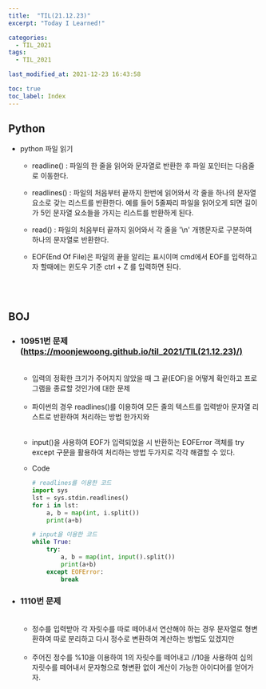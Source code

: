```yaml
---
title:  "TIL(21.12.23)"
excerpt: "Today I Learned!"

categories:
  - TIL_2021
tags:
  - TIL_2021

last_modified_at: 2021-12-23 16:43:58

toc: true
toc_label: Index
---
```


## Python

- python 파일 읽기

  - readline() : 파일의 한 줄을 읽어와 문자열로 반환한 후 파일 포인터는 다음줄로 이동한다.

  - readlines() : 파일의 처음부터 끝까지 한번에 읽어와서 각 줄을 하나의 문자열 요소로 갖는 리스트를 반환한다. 예를 들어 5줄짜리 파일을 읽어오게 되면 길이가 5인 문자열 요소들을 가지는 리스트를 반환하게 된다.

  - read() : 파일의 처음부터 끝까지 읽어와서 각 줄을 '\n' 개행문자로 구분하여 하나의 문자열로 반환한다.

  - EOF(End Of File)은 파일의 끝을 알리는 표시이며 cmd에서 EOF를 입력하고자 할때에는 윈도우 기준 ctrl + Z 를 입력하면 된다.


<br/><br/>

## BOJ
- ### 10951번 문제 (https://moonjewoong.github.io/til_2021/TIL(21.12.23)/)
  <br/>

  - 입력의 정확한 크기가 주어지지 않았을 때 그 끝(EOF)을 어떻게 확인하고 프로그램을 종료할 것인가에 대한 문제

  <br/>

  - 파이썬의 경우 readlines()를 이용하여 모든 줄의 텍스트를 입력받아 문자열 리스트로 반환하여 처리하는 방법 한가지와

  <br/>

  - input()을 사용하여 EOF가 입력되었을 시 반환하는 EOFError 객체를 try except 구문을 활용하여 처리하는 방법 두가지로 각각 해결할 수 있다.

  - Code
    ~~~python
    # readlines를 이용한 코드
    import sys
    lst = sys.stdin.readlines()
    for i in lst:
        a, b = map(int, i.split())
        print(a+b)

    # input을 이용한 코드
    while True:
        try:
            a, b = map(int, input().split())
            print(a+b)
        except EOFError:
            break
    ~~~

- ### 1110번 문제
  <br/>

  - 정수를 입력받아 각 자릿수를 따로 떼어내서 연산해야 하는 경우 문자열로 형변환하여 따로 분리하고 다시 정수로 변환하여 계산하는 방법도 있겠지만
  
  <br/>

  - 주어진 정수를 %10을 이용하여 1의 자릿수를 떼어내고 //10을 사용하여 십의 자릿수를 떼어내서 문자형으로 형변환 없이 계산이 가능한 아이디어를 얻어가자.




